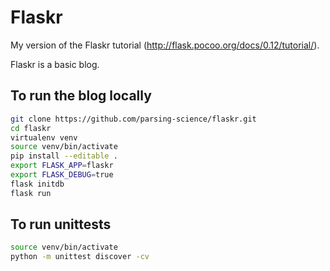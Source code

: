# Flaskr

My version of the Flaskr tutorial (http://flask.pocoo.org/docs/0.12/tutorial/).

Flaskr is a basic blog.

## To run the blog locally
``` sh
git clone https://github.com/parsing-science/flaskr.git
cd flaskr
virtualenv venv
source venv/bin/activate
pip install --editable .
export FLASK_APP=flaskr
export FLASK_DEBUG=true
flask initdb
flask run
```

## To run unittests
``` sh
source venv/bin/activate
python -m unittest discover -cv
```
